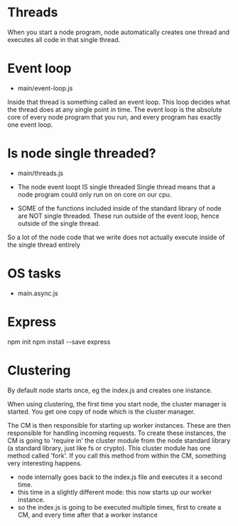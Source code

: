 # Threads

When you start a node program, node automatically creates one thread and executes all code in that single thread.

# Event loop

- main/event-loop.js

Inside that thread is something called an event loop. This loop decides what the thread does at any single point in time.
The event loop is the absolute core of every node program that you run, and every program has exactly one event loop.

# Is node single threaded?

- main/threads.js

- The node event loopt IS single threaded
  Single thread means that a node program could only run on on core on our cpu.

- SOME of the functions included inside of the standard library of node are NOT single threaded. These run outside of the event loop, hence outside of the single thread.

So a lot of the node code that we write does not actually execute inside of the single thread entirely

# OS tasks

- main.async.js

# Express

npm init
npm install --save express

# Clustering

By default node starts once, eg the index.js and creates one instance.

When using clustering, the first time you start node, the cluster manager is started. You get one copy of node which is the cluster manager.

The CM is then responsible for starting up worker instances. These are then responsible for handling incoming requests. To create these instances, the CM is going to 'require in' the cluster module from the node standard library (a standard library, just like fs or crypto).
This cluster module has one method called 'fork'. If you call this method from within the CM, something very interesting happens.

- node internally goes back to the index.js file and executes it a second time.
- this time in a slightly different mode: this now starts up our worker instance.
- so the index.js is going to be executed multiple times, first to create a CM, and every time after that a worker instance
